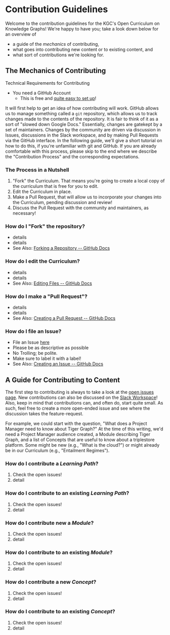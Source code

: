 # Contribution Guidelines
Welcome to the contribution guidelines for the KGC's Open Curriculum on Knowledge Graphs! We're happy to have you; take a look down below for an overview of
* a guide of the _mechanics_ of contributing,
* what goes into contributing new content or to existing content, and
* what sort of contributions we're looking for.

## The Mechanics of Contributing
Technical Requirements for Contributing
- You need a GitHub Account
  - This is free and [quite easy to set up](https://docs.github.com/en/get-started/signing-up-for-github/signing-up-for-a-new-github-account)!

It will first help to get an idea of how contributing will work. GitHub allows us to manage something called a `git` repository, which allows us to track changes made to the contents of the repository. It is fair to think of it as a sort of "slowed down Google Docs." Essentially, changes are gatekept by a set of maintainers. Changes by the community are driven via discussion in Issues, discussions in the Slack workspace, and by making Pull Requests via the GitHub interface. In the following guide, we'll give a short tutorial on how to do this, if you're unfamiliar with git and GitHub. If you are already comfortable with this process, please skip to the end where we describe the "Contribution Process" and the corresponding expectations.

### The Process in a Nutshell
1. "Fork" the Curriculum. That means you're going to create a local copy of the curriculum that is free for you to edit.
2. Edit the Curriculum in place. 
3. Make a Pull Request, that will allow us to incorporate your changes into the Curriculum, pending discussion and review!
4. Discuss the Pull Request with the community and maintainers, as necessary!

### How do I "Fork" the repository?
* details
* details
* See Also: [Forking a Repository -- GitHub Docs](https://docs.github.com/en/get-started/quickstart/fork-a-repo)

### How do I edit the Curriculum?
* details
* details
* See Also: [Editing Files -- GitHub Docs](https://docs.github.com/en/repositories/working-with-files/managing-files/editing-files)

### How do I make a "Pull Request"?
* details
* details
* See Also: [Creating a Pull Request -- GitHub Docs](https://docs.github.com/en/pull-requests/collaborating-with-pull-requests/proposing-changes-to-your-work-with-pull-requests/creating-a-pull-request)

### How do I file an Issue?
* File an Issue [here](https://github.com/KGConf/open-kg-curriculum/issues)
* Please be as descriptive as possible
* No Trolling; be polite.
* Make sure to label it with a label!
* See Also: [Creating an Issue -- GitHub Docs](https://docs.github.com/en/issues/tracking-your-work-with-issues/creating-an-issue)

## A Guide for Contributing to Content
The first step to contributing is always to take a look at the [open issues page](https://github.com/KGConf/open-kg-curriculum/issues). New contributions can also be discussed on the [Slack Workspace]()! Also, keep in mind that contributions can, and often do, start quite small. As such, feel free to create a more open-ended issue and see where the discussion takes the feature-request.

For example, we could start with the question, "What does a Project Manager need to know about Tiger Graph?" At the time of this writing, we'd need a Project Manager audience created, a Module describing Tiger Graph, and a list of Concepts that are useful to know about a triplestore platform. Some might be new (e.g., "What is the cloud?") or might already be in our Curriculum (e.g., "Entailment Regimes").

### How do I contribute a _Learning Path_?
1. Check the open issues!
2. detail

### How do I contribute to an existing _Learning Path_?
1. Check the open issues!
2. detail

### How do I contribute new a _Module_?
1. Check the open issues!
2. detail

### How do I contribute to an existing _Module_?
1. Check the open issues!
2. detail

### How do I contribute a new _Concept_?
1. Check the open issues!
2. detail

### How do I contribute to an existing _Concept_?
1. Check the open issues!
2. detail
